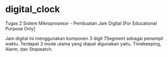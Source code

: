 # digital_clock
Tugas 2 Sistem Mikroprosesor - Pembuatan Jam Digital
[For Educational Purpose Only]

Jam digital ini menggunakan komponen 3 digit 7Segment sebagai penampil waktu. Terdapat 3 mode utama yang diapat digunakan yaitu, Timekeeping, Alarm, dan Stopwatch.
